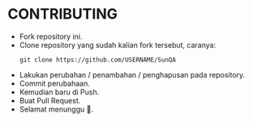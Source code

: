 # CONTRIBUTING

- Fork repository ini.
- Clone repository yang sudah kalian fork tersebut, caranya:
    ```
    git clone https://github.com/USERNAME/SunQA
    ```
- Lakukan perubahan / penambahan / penghapusan pada repository.
- Commit perubahaan.
- Kemudian baru di Push.
- Buat Pull Request.
- Selamat menunggu :dancer:.